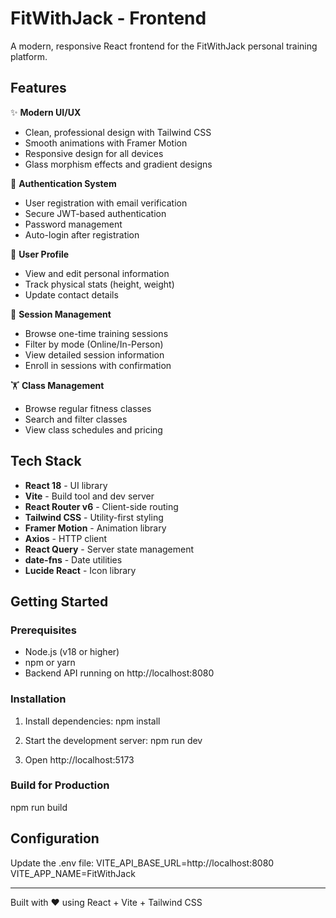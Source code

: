 # FitWithJack - Frontend

A modern, responsive React frontend for the FitWithJack personal training platform.

## Features

✨ **Modern UI/UX**
- Clean, professional design with Tailwind CSS
- Smooth animations with Framer Motion
- Responsive design for all devices
- Glass morphism effects and gradient designs

🔐 **Authentication System**
- User registration with email verification
- Secure JWT-based authentication
- Password management
- Auto-login after registration

👤 **User Profile**
- View and edit personal information
- Track physical stats (height, weight)
- Update contact details

📅 **Session Management**
- Browse one-time training sessions
- Filter by mode (Online/In-Person)
- View detailed session information
- Enroll in sessions with confirmation

🏋️ **Class Management**
- Browse regular fitness classes
- Search and filter classes
- View class schedules and pricing

## Tech Stack

- **React 18** - UI library
- **Vite** - Build tool and dev server
- **React Router v6** - Client-side routing
- **Tailwind CSS** - Utility-first styling
- **Framer Motion** - Animation library
- **Axios** - HTTP client
- **React Query** - Server state management
- **date-fns** - Date utilities
- **Lucide React** - Icon library

## Getting Started

### Prerequisites

- Node.js (v18 or higher)
- npm or yarn
- Backend API running on http://localhost:8080

### Installation

1. Install dependencies:
   npm install

2. Start the development server:
   npm run dev

3. Open http://localhost:5173

### Build for Production

npm run build

## Configuration

Update the .env file:
VITE_API_BASE_URL=http://localhost:8080
VITE_APP_NAME=FitWithJack

---

Built with ❤️ using React + Vite + Tailwind CSS
